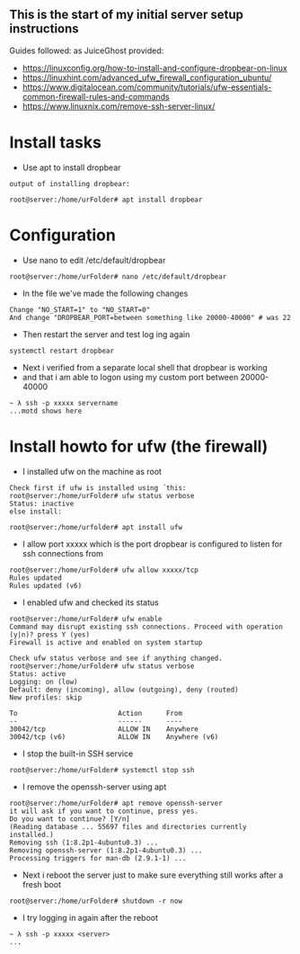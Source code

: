 ## This is the start of my initial server setup instructions

Guides followed: as JuiceGhost provided:
* https://linuxconfig.org/how-to-install-and-configure-dropbear-on-linux
* https://linuxhint.com/advanced_ufw_firewall_configuration_ubuntu/
* https://www.digitalocean.com/community/tutorials/ufw-essentials-common-firewall-rules-and-commands
* https://www.linuxnix.com/remove-ssh-server-linux/

# Install tasks
* Use apt to install dropbear
```
output of installing dropbear:

root@server:/home/urFolder# apt install dropbear

```
# Configuration
* Use nano to edit /etc/default/dropbear
```
root@server:/home/urFolder# nano /etc/default/dropbear
```
* In the file we've made the following changes
```
Change "NO_START=1" to "NO_START=0"
And change "DROPBEAR_PORT=between something like 20000-40000" # was 22

```
* Then restart the server and test log ing again
```
systemctl restart dropbear
```
* Next i verified from a separate local shell that dropbear is working
* and that i am able to logon using my custom port between 20000-40000
```
~ λ ssh -p xxxxx servername
...motd shows here
```
# Install howto for ufw (the firewall)
* I installed ufw on the machine as root
```
Check first if ufw is installed using ´this:
root@server:/home/urFolder# ufw status verbose
Status: inactive
else install:

root@server:/home/urfolder# apt install ufw

```
* I allow port xxxxx which is the port dropbear is configured to listen for ssh connections from
```
root@server:/home/urFolder# ufw allow xxxxx/tcp
Rules updated
Rules updated (v6)
```
* I enabled ufw and checked its status
```
root@server:/home/urFolder# ufw enable
Command may disrupt existing ssh connections. Proceed with operation (y|n)? press Y (yes)
Firewall is active and enabled on system startup

Check ufw status verbose and see if anything changed.
root@server:/home/urFolder# ufw status verbose
Status: active
Logging: on (low)
Default: deny (incoming), allow (outgoing), deny (routed)
New profiles: skip

To                         Action      From
--                         ------      ----
30042/tcp                  ALLOW IN    Anywhere
30042/tcp (v6)             ALLOW IN    Anywhere (v6)

```
* I stop the built-in SSH service
```
root@server:/home/urFolder# systemctl stop ssh
```
* I remove the openssh-server using apt
```
root@server:/home/urFolder# apt remove openssh-server
it will ask if you want to continue, press yes.
Do you want to continue? [Y/n]
(Reading database ... 55697 files and directories currently installed.)
Removing ssh (1:8.2p1-4ubuntu0.3) ...
Removing openssh-server (1:8.2p1-4ubuntu0.3) ...
Processing triggers for man-db (2.9.1-1) ...

```
* Next i reboot the server just to make sure everything still works after a fresh boot
```
root@server:/home/urFolder# shutdown -r now
```
* I try logging in again after the reboot
```
~ λ ssh -p xxxxx <server>
...
